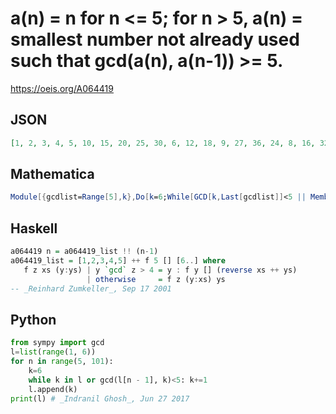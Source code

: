 # a\(n\) \= n for n <\= 5; for n \> 5, a\(n\) \= smallest number not already used such that gcd\(a\(n\), a\(n\-1\)\) \>\= 5\.
https://oeis.org/A064419
## JSON
```JSON
[1, 2, 3, 4, 5, 10, 15, 20, 25, 30, 6, 12, 18, 9, 27, 36, 24, 8, 16, 32, 40, 35, 7, 14, 21, 28, 42, 48, 54, 45, 50, 55, 11, 22, 33, 44, 66, 60, 65, 13, 26, 39, 52, 78, 72, 56, 49, 63, 70, 75, 80, 64, 88, 77, 84, 90, 81, 99, 108, 96, 102, 17, 34, 51, 68, 85, 95, 19, 38, 57, 76, 114, 120]
```
## Mathematica
```Mathematica
Module[{gcdlist=Range[5],k},Do[k=6;While[GCD[k,Last[gcdlist]]<5 || MemberQ[ gcdlist,k],k++];AppendTo[gcdlist,k];,{80}];gcdlist] (* _Harvey P. Dale_, Apr 11 2012 *)
```
## Haskell
```Haskell
a064419 n = a064419_list !! (n-1)
a064419_list = [1,2,3,4,5] ++ f 5 [] [6..] where
   f z xs (y:ys) | y `gcd` z > 4 = y : f y [] (reverse xs ++ ys)
                 | otherwise     = f z (y:xs) ys
-- _Reinhard Zumkeller_, Sep 17 2001
```
## Python
```Python
from sympy import gcd
l=list(range(1, 6))
for n in range(5, 101):
    k=6
    while k in l or gcd(l[n - 1], k)<5: k+=1
    l.append(k)
print(l) # _Indranil Ghosh_, Jun 27 2017
```
